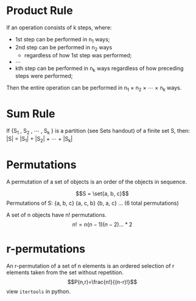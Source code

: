 # Product Rule
If an operation consists of k steps, where:
- 1st step can be performed in n<sub>1</sub> ways;
- 2nd step can be performed in n<sub>2</sub> ways
	- regardless of how 1st step was performed;
- ⋯
- kth step can be performed in n<sub>k</sub> ways
regardless of how preceding steps were performed;

Then the entire operation can be performed in n<sub>1</sub> × n<sub>2</sub> × ⋯ × n<sub>k</sub> ways.
# Sum Rule
If {S<sub>1</sub> , S<sub>2</sub> , ⋯ , S<sub>k</sub> } is a partition (see Sets handout) of a finite set S, then:
|S| = |S<sub>1</sub>| + |S<sub>2</sub>| + ⋯ + |S<sub>k</sub>|
# Permutations
A permutation of a set of objects is an order of the objects in sequence.

$$S = \set{a, b, c}$$
Permutations of S: {a, b, c} {a, c, b} {b, a, c} … (6 total permutations)

A set of n objects have n! permutations.
$$n!=n(n-1)(n-2)...*2$$
# r-permutations
An r-permutation of a set of n elements is an ordered selection of r elements taken from the set without repetition.
$$P(n,r)=\frac{n!}{(n-r)!}$$
view `itertools` in python.